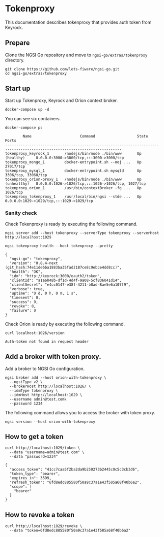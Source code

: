 # Tokenproxy

This documentation describes tokenproxy that provides auth token from Keyrock.

## Prepare

Clone the NGSI Go repository and move to `ngsi-go/extras/tokenproxy` directory.

```
git clone https://github.com/lets-fiware/ngsi-go.git
cd ngsi-go/extras/tokenproxy
```

## Start up

Start up Tokenproxy, Keyrock and Orion context broker.

```
docker-compose up -d
```

You can see six containers.

```
docker-compose ps
```

```
        Name                      Command                   State                              Ports
---------------------------------------------------------------------------------------------------------------------------
tokenproxy_keyrock_1       /nodejs/bin/node ./bin/www       Up (healthy)     0.0.0.0:3000->3000/tcp,:::3000->3000/tcp
tokenproxy_mongo_1         docker-entrypoint.sh --noj ...   Up               27017/tcp
tokenproxy_mysql_1         docker-entrypoint.sh mysqld      Up               3306/tcp, 33060/tcp
tokenproxy_orion-proxy_1   /nodejs/bin/node ./bin/www       Up (unhealthy)   0.0.0.0:1026->1026/tcp,:::1026->1026/tcp, 1027/tcp
tokenproxy_orion_1         /usr/bin/contextBroker -fg ...   Up               1026/tcp
tokenproxy_tokenproxy_1    /usr/local/bin/ngsi --stde ...   Up               0.0.0.0:1029->1029/tcp,:::1029->1029/tcp
```

### Sanity check

Check Tokenproxy is ready by executing the following command.

```
ngsi server add --host tokenproxy --serverType tokenproxy --serverHost http://localhost:1029
```

```
ngsi tokenproxy health --host tokenproxy --pretty
```

```
{
  "ngsi-go": "tokenproxy",
  "version": "0.8.4-next (git_hash:74e11de6ba1883ba35fad2187ce8c9ebce4dd8cc)",
  "health": "OK",
  "idm": "http://keyrock:3000/oauth2/token",
  "clientId": "a1a6048b-df1d-4d4f-9a08-5cf836041d14",
  "clientSecret": "e4cc0147-e38f-4211-b8ad-8ae5e6a107f9",
  "verbose": true,
  "uptime": "0 d, 0 h, 0 m, 1 s",
  "timesent": 0,
  "success": 0,
  "revoke": 0,
  "failure": 0
}
```

Check Orion is ready by executing the following command.

```
curl localhost:1026/version
```

```
Auth-token not found in request header
```

## Add a broker with token proxy.

Add a broker to NGSI Go configuration.

```
ngsi broker add --host orion-with-tokenproxy \
  --ngsiType v2 \
  --brokerHost http://localhost:1026/ \
  --idmType tokenproxy \
  --idmHost http://localhost:1029 \
  --username admin@test.com\
  --password 1234
```

The following command allows you to access the broker with token proxy.

```
ngsi version --host orion-with-tokenproxy
```

## How to get a token

```
curl http://localhost:1029/token \
  --data "username=admin@test.com" \
  --data "password=1234"
```

```
{
  "access_token": "41cc7caa5f2ba2da9b250273b2445c0c5c3cb3d6",
  "token_type": "bearer",
  "expires_in": 3599,
  "refresh_token": "6fd8edc885580f50a9c37a1e43f505a68f40b6a2",
  "scope": [
    "bearer"
  ]
}
```

## How to revoke a token

```
curl http://localhost:1029/revoke \
  --data "token=6fd8edc885580f50a9c37a1e43f505a68f40b6a2"
```
